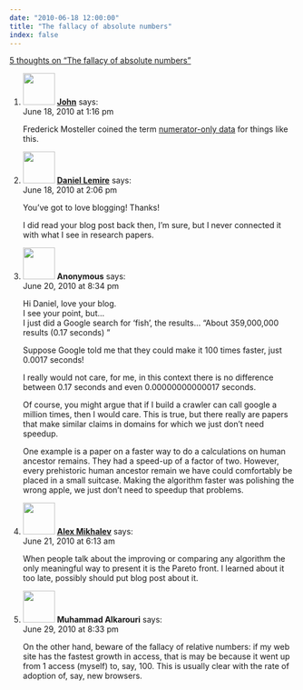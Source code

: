 ```yaml
---
date: "2010-06-18 12:00:00"
title: "The fallacy of absolute numbers"
index: false
---
```


[5 thoughts on &ldquo;The fallacy of absolute numbers&rdquo;](/lemire/blog/2010/06-18-the-fallacy-of-absolute-numbers)

<ol class="comment-list">
<li id="comment-52600" class="comment even thread-even depth-1">
<div class="comment-author vcard">
<img alt src="https://secure.gravatar.com/avatar/a7f4f9dcbbf1d46d660b0a6c98435751?s=56&#038;d=mm&#038;r=g" srcset="https://secure.gravatar.com/avatar/a7f4f9dcbbf1d46d660b0a6c98435751?s=112&#038;d=mm&#038;r=g 2x" class="avatar avatar-56 photo" height="56" width="56" decoding="async" /> <b class="fn"><a href="http://www.johndcook.com/blog/" class="url" rel="ugc external nofollow">John</a></b> <span class="says">says:</span> </div>
<div class="comment-metadata"><time datetime="2010-06-18T13:16:07+00:00">June 18, 2010 at 1:16 pm</time></a> </div>
<div class="comment-content">
<p>Frederick Mosteller coined the term <a href="http://www.johndcook.com/blog/2010/03/11/numerator-only-data/" rel="nofollow">numerator-only data</a> for things like this.</p>
</div>
</li>
<li id="comment-52601" class="comment odd alt thread-odd thread-alt depth-1">
<div class="comment-author vcard">
<img alt src="https://secure.gravatar.com/avatar/4b736113aa1557b9a110b5123d81d5f6?s=56&#038;d=mm&#038;r=g" srcset="https://secure.gravatar.com/avatar/4b736113aa1557b9a110b5123d81d5f6?s=112&#038;d=mm&#038;r=g 2x" class="avatar avatar-56 photo" height="56" width="56" decoding="async" /> <b class="fn"><a href="https://lemire.me/blog/" class="url" rel="ugc">Daniel Lemire</a></b> <span class="says">says:</span> </div>
<div class="comment-metadata"><time datetime="2010-06-18T14:06:31+00:00">June 18, 2010 at 2:06 pm</time></a> </div>
<div class="comment-content">
<p>You&rsquo;ve got to love blogging! Thanks!</p>
<p>I did read your blog post back then, I&rsquo;m sure, but I never connected it with what I see in research papers.</p>
</div>
</li>
<li id="comment-52613" class="comment even thread-even depth-1">
<div class="comment-author vcard">
<img alt src="https://secure.gravatar.com/avatar/?s=56&#038;d=mm&#038;r=g" srcset="https://secure.gravatar.com/avatar/?s=112&#038;d=mm&#038;r=g 2x" class="avatar avatar-56 photo avatar-default" height="56" width="56" loading="lazy" decoding="async" /> <b class="fn">Anonymous</b> <span class="says">says:</span> </div>
<div class="comment-metadata"><time datetime="2010-06-20T20:34:09+00:00">June 20, 2010 at 8:34 pm</time></a> </div>
<div class="comment-content">
<p>Hi Daniel, love your blog.<br/>
I see your point, but&#8230;<br/>
I just did a Google search for &lsquo;fish&rsquo;, the results&#8230; &ldquo;About 359,000,000 results (0.17 seconds) &rdquo;</p>
<p>Suppose Google told me that they could make it 100 times faster, just 0.0017 seconds! </p>
<p>I really would not care, for me, in this context there is no difference between 0.17 seconds and even 0.00000000000017 seconds.</p>
<p>Of course, you might argue that if I build a crawler can call google a million times, then I would care. This is true, but there really are papers that make similar claims in domains for which we just don&rsquo;t need speedup. </p>
<p>One example is a paper on a faster way to do a calculations on human ancestor remains. They had a speed-up of a factor of two. However, every prehistoric human ancestor remain we have could comfortably be placed in a small suitcase. Making the algorithm faster was polishing the wrong apple, we just don&rsquo;t need to speedup that problems.</p>
</div>
</li>
<li id="comment-52619" class="comment odd alt thread-odd thread-alt depth-1">
<div class="comment-author vcard">
<img alt src="https://secure.gravatar.com/avatar/c37c50011af6c1e723d1c2252a1f9484?s=56&#038;d=mm&#038;r=g" srcset="https://secure.gravatar.com/avatar/c37c50011af6c1e723d1c2252a1f9484?s=112&#038;d=mm&#038;r=g 2x" class="avatar avatar-56 photo" height="56" width="56" loading="lazy" decoding="async" /> <b class="fn"><a href="http://www.sci-blog.com" class="url" rel="ugc external nofollow">Alex Mikhalev</a></b> <span class="says">says:</span> </div>
<div class="comment-metadata"><time datetime="2010-06-21T06:13:40+00:00">June 21, 2010 at 6:13 am</time></a> </div>
<div class="comment-content">
<p>When people talk about the improving or comparing any algorithm the only meaningful way to present it is the Pareto front. I learned about it too late, possibly should put blog post about it.</p>
</div>
</li>
<li id="comment-53592" class="comment even thread-even depth-1">
<div class="comment-author vcard">
<img alt src="https://secure.gravatar.com/avatar/bf99e9cac9b699222adb938e2c3db7a8?s=56&#038;d=mm&#038;r=g" srcset="https://secure.gravatar.com/avatar/bf99e9cac9b699222adb938e2c3db7a8?s=112&#038;d=mm&#038;r=g 2x" class="avatar avatar-56 photo" height="56" width="56" loading="lazy" decoding="async" /> <b class="fn">Muhammad Alkarouri</b> <span class="says">says:</span> </div>
<div class="comment-metadata"><time datetime="2010-06-29T20:33:52+00:00">June 29, 2010 at 8:33 pm</time></a> </div>
<div class="comment-content">
<p>On the other hand, beware of the fallacy of relative numbers: if my web site has the fastest growth in access, that is may be because it went up from 1 access (myself) to, say, 100. This is usually clear with the rate of adoption of, say, new browsers.</p>
</div>
</li>
</ol>
